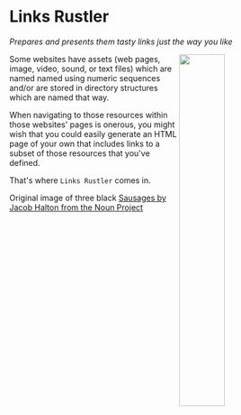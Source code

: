 # Links Rustler
*Prepares and presents them tasty links just the way you like*

<img width="40%" align="right" src="https://github.com/therden/links-rustler/blob/main/combined.png">

Some websites have assets (web pages, image, video, sound, or text files)
which are named named using numeric sequences and/or are stored in directory structures which are named that way.  

When navigating to those resources within those websites' pages is onerous, you
might wish that you could easily generate an HTML page of your own that includes
links to a subset of those resources that  you've defined.

That's where `Links Rustler` comes in.

Original image of three black [Sausages by Jacob Halton from the Noun Project](https://thenounproject.com/term/sausage/4135/)

